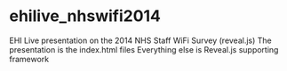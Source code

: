 ehilive_nhswifi2014
===================

EHI Live presentation on the 2014 NHS Staff WiFi Survey (reveal.js)
The presentation is the index.html files
Everything else is Reveal.js supporting framework
